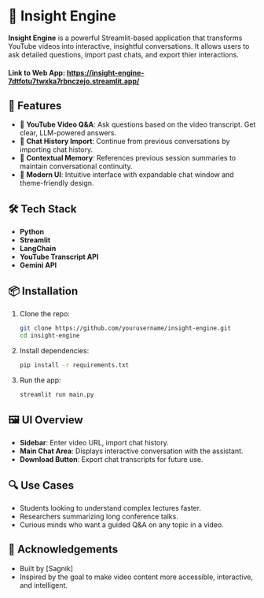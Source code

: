 # 🧠 Insight Engine

**Insight Engine** is a powerful Streamlit-based application that transforms YouTube videos into interactive, insightful conversations. It allows users to ask detailed questions, import past chats, and export thier interactions.

#### Link to Web App: https://insight-engine-7dtfotu7twxka7rbnczejo.streamlit.app/

## 🚀 Features

- 🎥 **YouTube Video Q&A**: Ask questions based on the video transcript. Get clear, LLM-powered answers.
- 📂 **Chat History Import**: Continue from previous conversations by importing chat history.
- 💬 **Contextual Memory**: References previous session summaries to maintain conversational continuity.
- 🎨 **Modern UI**: Intuitive interface with expandable chat window and theme-friendly design.

## 🛠️ Tech Stack

- **Python**
- **Streamlit**
- **LangChain**
- **YouTube Transcript API**
- **Gemini API**

## 📦 Installation

1. Clone the repo:
   ```bash
   git clone https://github.com/yourusername/insight-engine.git
   cd insight-engine
   ```

2. Install dependencies:
   ```bash
   pip install -r requirements.txt
   ```

3. Run the app:
   ```bash
   streamlit run main.py
   ```

## 🖼️ UI Overview

- **Sidebar**: Enter video URL, import chat history.
- **Main Chat Area**: Displays interactive conversation with the assistant.
- **Download Button**: Export chat transcripts for future use.

## 🔍 Use Cases

- Students looking to understand complex lectures faster.
- Researchers summarizing long conference talks.
- Curious minds who want a guided Q&A on any topic in a video.

## 🙌 Acknowledgements

- Built by [Sagnik]
- Inspired by the goal to make video content more accessible, interactive, and intelligent.